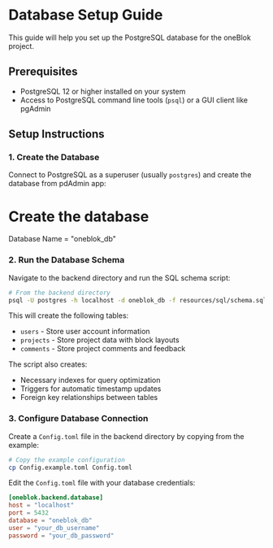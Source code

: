 # Database Setup Guide

This guide will help you set up the PostgreSQL database for the oneBlok project.

## Prerequisites

- PostgreSQL 12 or higher installed on your system
- Access to PostgreSQL command line tools (`psql`) or a GUI client like pgAdmin

## Setup Instructions

### 1. Create the Database

Connect to PostgreSQL as a superuser (usually `postgres`) and create the database from pdAdmin app:


# Create the database
Database Name = "oneblok_db"



### 2. Run the Database Schema

Navigate to the backend directory and run the SQL schema script:

```bash
# From the backend directory
psql -U postgres -h localhost -d oneblok_db -f resources/sql/schema.sql
```

This will create the following tables:
- `users` - Store user account information
- `projects` - Store project data with block layouts
- `comments` - Store project comments and feedback

The script also creates:
- Necessary indexes for query optimization
- Triggers for automatic timestamp updates
- Foreign key relationships between tables

### 3. Configure Database Connection

Create a `Config.toml` file in the backend directory by copying from the example:

```bash
# Copy the example configuration
cp Config.example.toml Config.toml
```

Edit the `Config.toml` file with your database credentials:

```toml
[oneblok.backend.database]
host = "localhost"
port = 5432
database = "oneblok_db"
user = "your_db_username"
password = "your_db_password"
```

